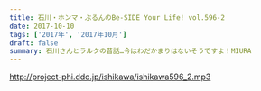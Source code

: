 ```yaml
---
title: 石川・ホンマ・ぶるんのBe-SIDE Your Life! vol.596-2
date: 2017-10-10
tags: ['2017年', '2017年10月']
draft: false
summary: 石川さんとラルクの昔話…今はわだかまりはないそうですよ！MIURA
---
```


http://project-phi.ddo.jp/ishikawa/ishikawa596_2.mp3

